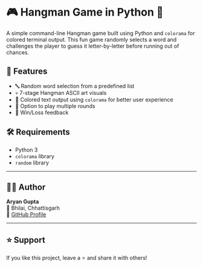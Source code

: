 # 🎮 Hangman Game in Python 🐍

A simple command-line Hangman game built using Python and `colorama` for colored terminal output. This fun game randomly selects a word and challenges the player to guess it letter-by-letter before running out of chances.

## 📝 Features

- 🔤 Random word selection from a predefined list
- 💀 7-stage Hangman ASCII art visuals
- 🎨 Colored text output using `colorama` for better user experience
- 🔁 Option to play multiple rounds
- 🎯 Win/Loss feedback

## 🛠️ Requirements

- Python 3
- `colorama` library
- `random` library

---
## 👨‍💻 Author

**Aryan Gupta**  
📍 Bhilai, Chhattisgarh  
🔗 [GitHub Profile](https://github.com/aryanguptacsvtu)

---
## ⭐ Support

If you like this project, leave a ⭐ and share it with others!
